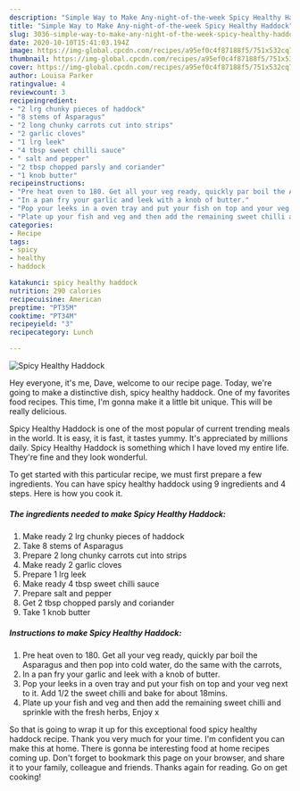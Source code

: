 ```yaml
---
description: "Simple Way to Make Any-night-of-the-week Spicy Healthy Haddock"
title: "Simple Way to Make Any-night-of-the-week Spicy Healthy Haddock"
slug: 3036-simple-way-to-make-any-night-of-the-week-spicy-healthy-haddock
date: 2020-10-10T15:41:03.194Z
image: https://img-global.cpcdn.com/recipes/a95ef0c4f87188f5/751x532cq70/spicy-healthy-haddock-recipe-main-photo.jpg
thumbnail: https://img-global.cpcdn.com/recipes/a95ef0c4f87188f5/751x532cq70/spicy-healthy-haddock-recipe-main-photo.jpg
cover: https://img-global.cpcdn.com/recipes/a95ef0c4f87188f5/751x532cq70/spicy-healthy-haddock-recipe-main-photo.jpg
author: Louisa Parker
ratingvalue: 4
reviewcount: 3
recipeingredient:
- "2 lrg chunky pieces of haddock"
- "8 stems of Asparagus"
- "2 long chunky carrots cut into strips"
- "2 garlic cloves"
- "1 lrg leek"
- "4 tbsp sweet chilli sauce"
- " salt and pepper"
- "2 tbsp chopped parsly and coriander"
- "1 knob butter"
recipeinstructions:
- "Pre heat oven to 180. Get all your veg ready, quickly par boil the Asparagus and then pop into cold water, do the same with the carrots,"
- "In a pan fry your garlic and leek with a knob of butter."
- "Pop your leeks in a oven tray and put your fish on top and your veg next to it. Add 1/2 the sweet chilli and bake for about 18mins."
- "Plate up your fish and veg and then add the remaining sweet chilli and sprinkle with the fresh herbs, Enjoy x"
categories:
- Recipe
tags:
- spicy
- healthy
- haddock

katakunci: spicy healthy haddock 
nutrition: 290 calories
recipecuisine: American
preptime: "PT35M"
cooktime: "PT34M"
recipeyield: "3"
recipecategory: Lunch

---
```



![Spicy Healthy Haddock](https://img-global.cpcdn.com/recipes/a95ef0c4f87188f5/751x532cq70/spicy-healthy-haddock-recipe-main-photo.jpg)

Hey everyone, it's me, Dave, welcome to our recipe page. Today, we're going to make a distinctive dish, spicy healthy haddock. One of my favorites food recipes. This time, I'm gonna make it a little bit unique. This will be really delicious.

Spicy Healthy Haddock is one of the most popular of current trending meals in the world. It is easy, it is fast, it tastes yummy. It's appreciated by millions daily. Spicy Healthy Haddock is something which I have loved my entire life. They're fine and they look wonderful.




To get started with this particular recipe, we must first prepare a few ingredients. You can have spicy healthy haddock using 9 ingredients and 4 steps. Here is how you cook it.

<!--inarticleads1-->

##### The ingredients needed to make Spicy Healthy Haddock:

1. Make ready 2 lrg chunky pieces of haddock
1. Take 8 stems of Asparagus
1. Prepare 2 long chunky carrots cut into strips
1. Make ready 2 garlic cloves
1. Prepare 1 lrg leek
1. Make ready 4 tbsp sweet chilli sauce
1. Prepare  salt and pepper
1. Get 2 tbsp chopped parsly and coriander
1. Take 1 knob butter




<!--inarticleads2-->

##### Instructions to make Spicy Healthy Haddock:

1. Pre heat oven to 180. Get all your veg ready, quickly par boil the Asparagus and then pop into cold water, do the same with the carrots,
1. In a pan fry your garlic and leek with a knob of butter.
1. Pop your leeks in a oven tray and put your fish on top and your veg next to it. Add 1/2 the sweet chilli and bake for about 18mins.
1. Plate up your fish and veg and then add the remaining sweet chilli and sprinkle with the fresh herbs, Enjoy x




So that is going to wrap it up for this exceptional food spicy healthy haddock recipe. Thank you very much for your time. I'm confident you can make this at home. There is gonna be interesting food at home recipes coming up. Don't forget to bookmark this page on your browser, and share it to your family, colleague and friends. Thanks again for reading. Go on get cooking!
